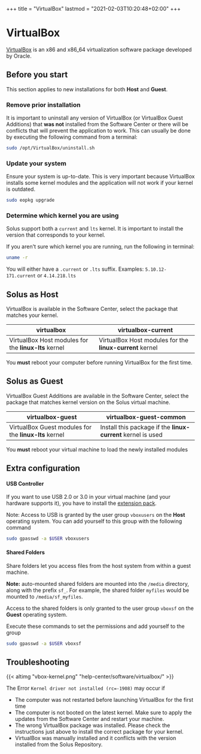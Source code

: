 +++
title = "VirtualBox"
lastmod = "2021-02-03T10:20:48+02:00"
+++
# VirtualBox

[VirtualBox](https://virtualbox.org) is an x86 and x86_64 virtualization software package developed by Oracle.


## Before you start

This section applies to new installations for both **Host** and **Guest**.

### Remove prior installation

It is important to uninstall any version of VirtualBox (or VirtualBox Guest Additions) that **was not** installed from the Software Center or there will be conflicts that will prevent the application to work.
This can usually be done by executing the following command from a terminal:


``` bash
sudo /opt/VirtualBox/uninstall.sh
```

### Update your system

Ensure your system is up-to-date. This is very important because VirtualBox installs some kernel modules and the application will not work if your kernel is outdated.

``` bash
sudo eopkg upgrade
```

### Determine which kernel you are using

Solus support both a `current` and `lts` kernel. It is important to install the version that corresponds to your kernel.

If you aren't sure which kernel you are running, run the following in terminal:

``` bash
uname -r
```

You will either have a `.current` or `.lts` suffix. Examples: `5.10.12-171.current` or `4.14.218.lts`


## Solus as Host

VirtualBox is available in the Software Center, select the package that matches your kernel.

virtualbox | virtualbox-current
----- | -----
VirtualBox Host modules for the **linux-lts** kernel | VirtualBox Host modules for the **linux-current** kernel

You **must** reboot your computer before running VirtualBox for the first time.


## Solus as Guest

VirtualBox Guest Additions are available in the Software Center, select the package that matches kernel version on the Solus virtual machine.

virtualbox-guest | virtualbox-guest-common
----- | -----
VirtualBox Guest modules for the **linux-lts** kernel | Install this package if the **linux-current** kernel is used

You **must** reboot your virtual machine to load the newly installed modules


## Extra configuration

#### USB Controller
If you want to use USB 2.0 or 3.0 in your virtual machine (and your hardware supports it), you have to install the [extension pack](https://www.virtualbox.org/manual/ch01.html#intro-installing).

Note: Access to USB is granted by the user group `vboxusers` on the **Host** operating system. You can add yourself to this group with the following command

``` bash
sudo gpasswd -a $USER vboxusers
```

#### Shared Folders
Share folders let you access files from the host system from within a guest machine.

**Note:** auto-mounted shared folders are mounted into the `/media` directory, along with the prefix `sf_`. For example, the shared folder `myfiles` would be mounted to `/media/sf_myfiles`. 

Access to the shared folders is only granted to the user group `vboxsf` on the **Guest** operating system.

Execute these commands to set the permissions and add yourself to the group
``` bash
sudo gpasswd -a $USER vboxsf
```

## Troubleshooting

{{< altimg "vbox-kernel.png" "help-center/software/virtualbox/" >}}

The Error `Kernel driver not installed (rc=-1908)` may occur if

- The computer was not restarted before launching VirtualBox for the first time
- The computer is not booted on the latest kernel. Make sure to apply the updates from the Software Center and restart your machine.
- The wrong VirtualBox package was installed. Please check the instructions just above to install the correct package for your kernel.
- VirtualBox was manually installed and it conflicts with the version installed from the Solus Repository.
